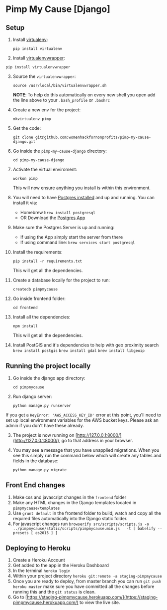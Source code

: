 # Pimp My Cause [Django]

## Setup

1. Install [virtualenv](https://virtualenv.pypa.io/en/stable/):

	`pip install virtualenv`

2. Install [virtualenvwrapper](https://virtualenvwrapper.readthedocs.io/en/latest/install.html):

  `pip install virtualenvwrapper`

3. Source the `virtualenvwrapper`:

	`source /usr/local/bin/virtualenvwrapper.sh`

	**NOTE**: To help do this automatically on every new shell you open add the line above to your `.bash_profile` or  `.bashrc`

4. Create a new env for the project:

	 `mkvirtualenv pimp`

5. Get the code:

	`git clone git@github.com:womenhackfornonprofits/pimp-my-cause-django.git`

6. Go inside the `pimp-my-cause-django` directory:

	`cd pimp-my-cause-django`

7. Activate the virtual enviroment:

	 `workon pimp`

	 This will now ensure anything you install is within this environment.

8. You will need to have [Postgres installed](https://www.postgresql.org/download/) and up and running. You can install it via:
	- Homebrew `brew install postgresql`
	- OR Download the [Postgres App](http://postgresapp.com/)

9. Make sure the Postgres Server is up and running:
	- If using the App simply start the server from there
	- If using command line: `brew services start postgresql`

9. Install the requirements:

	 `pip install -r requirements.txt`

	 This will get all the dependencies.

9. Create a database locally for the project to run:

	`createdb pimpmycause`

10. Go inside frontend folder:

	`cd frontend`

11. Install all the dependencies:

	 `npm install`

	 This will get all the dependencies.
12. Install PostGIS and it's dependencies to help with geo proximity search
`brew install postgis`
`brew install gdal`
`brew install libgeoip`

## Running the project locally
1. Go inside the django app directory:

	`cd pimpmycause`

2. Run django server:

	`python manage.py runserver`

  If you get a `KeyError: 'AWS_ACCESS_KEY_ID'` error at this point, you'll need to set up local environment variables for the AWS bucket keys. Please ask an admin if you don't have these already.

3. The project is now running on [http://127.0.0.1:8000/](http://127.0.0.1:8000/), go to that address in your browser.

4. You may see a message that you have unapplied migrations. When you see this simply run the command below which will create any tables and fields in the database:

	`python manage.py migrate`

## Front End changes
1. Make css and javascript changes in the `frontend` folder
2. Make any HTML changes in the Django templates located in `pimpmycause/templates`
3. Use `grunt default` in the frontend folder to build, watch and copy all the required files automatically into the Django static folder.
4. For javascript changes run `browserify src/scripts/scripts.js -o ../pimpmycause/static/scripts/pimpmycause.min.js   -t [ babelify --presets [ es2015 ] ]`

## Deploying to Heroku
1. Create a Heroku Account
2. Get added to the app in the Heroku Dashboard
3. In the terminal `heroku login`
4. Within your project directory `heroku git:remote -a staging-pimpmycause`
5. Once you are ready to deploy, from master branch you can run `git push heroku master` make sure you have committed all the changes before running this and the `git status` is clean.
6. Go to [https://staging-pimpmycause.herokuapp.com/](https://staging-pimpmycause.herokuapp.com/) to view the live site.
